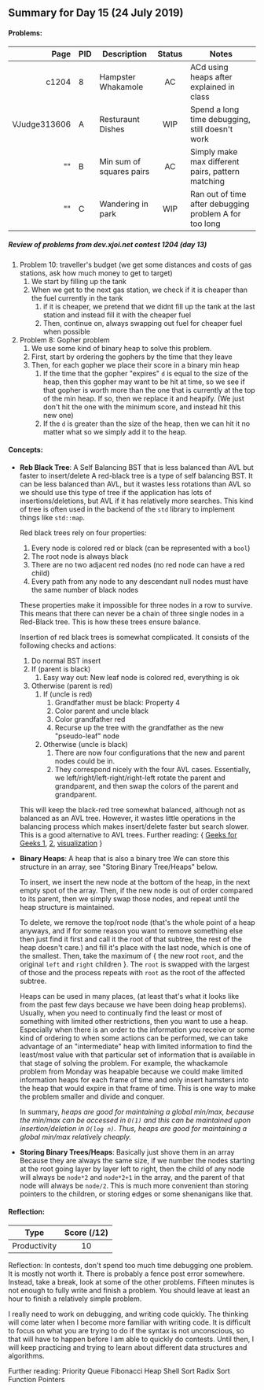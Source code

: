 ## Summary for Day 15 (24 July 2019)

#### Problems:
|  Page  |  PID  |  Description  |  Status  | Notes |
|-------:|-------|---------------|:--------:|-------|
c1204 | 8 | Hampster Whakamole | AC | ACd using heaps after explained in class
VJudge313606| A | Resturaunt Dishes | WIP | Spend a long time debugging, still doesn't work
"" | B | Min sum of squares pairs | AC | Simply make max different pairs, pattern matching
"" | C | Wandering in park | WIP | Ran out of time after debugging problem A for too long

##### Review of problems from dev.xjoi.net contest 1204 (day 13)
1. Problem 10: traveller's budget (we get some distances and costs of gas stations, ask how much money to get to target)
    1. We start by filling up the tank
    1. When we get to the next gas station, we check if it is cheaper than the fuel currently in the tank
        1. if it is cheaper, we pretend that we didnt fill up the tank at the last station and instead fill it with the cheaper fuel
        1. Then, continue on, always swapping out fuel for cheaper fuel when possible
1. Problem 8: Gopher problem
    1. We use some kind of binary heap to solve this problem.
    1. First, start by ordering the gophers by the time that they leave
    1. Then, for each gopher we place their score in a binary min heap
        1. If the time that the gopher "expires" `d` is equal to the size of the heap, then this gopher may want to be hit at time, so we see if that gopher is worth more than the one that is currently at the top of the min heap. If so, then we replace it and heapify. (We just don't hit the one with the minimum score, and instead hit this new one)
        1. If the `d` is greater than the size of the heap, then we can hit it no matter what so we simply add it to the heap.


#### Concepts:
- **Reb Black Tree**: A Self Balancing BST that is less balanced than AVL but faster to insert/delete
    A red-black tree is a type of self balancing BST. It can be less balanced than AVL, but it wastes less rotations than AVL so we should use this type of tree if the application has lots of insertions/deletions, but AVL if it has relatively more searches. This kind of tree is often used in the backend of the `std` library to implement things like `std::map`.

    Red black trees rely on four properties:
    1. Every node is colored red or black (can be represented with a `bool`)
    2. The root node is always black
    3. There are no two adjacent red nodes (no red node can have a red child)
    4. Every path from any node to any descendant null nodes must have the same number of black nodes

    These properties make it impossible for three nodes in a row to survive. This means that there can never be a chain of three single nodes in a Red-Black tree. This is how these trees ensure balance.

    Insertion of red black trees is somewhat complicated. It consists of the following checks and actions:
    1. Do normal BST insert
    1. If (parent is black)
        1. Easy way out: New leaf node is colored red, everything is ok
    1. Otherwise (parent is red)
        1. If (uncle is red)
            1. Grandfather must be black: Property 4
            1. Color parent and uncle black
            1. Color grandfather red
            1. Recurse up the tree with the grandfather as the new "pseudo-leaf" node
        1. Otherwise (uncle is black)
            1. There are now four configurations that the new and parent nodes could be in.
            1. They correspond nicely with the four AVL cases. Essentially, we left/right/left-right/right-left rotate the parent and grandparent, and then swap the colors of the parent and grandparent.

    This will keep the black-red tree somewhat balanced, although not as balanced as an AVL tree. However, it wastes little operations in the balancing process which makes insert/delete faster but search slower. This is a good alternative to AVL trees. Further reading: { [Geeks for Geeks 1](https://www.geeksforgeeks.org/red-black-tree-set-1-introduction-2/), [2](https://www.geeksforgeeks.org/red-black-tree-set-2-insert/), [visualization](https://www.cs.usfca.edu/~galles/visualization/RedBlack.html) }

- **Binary Heaps**: A heap that is also a binary tree
    We can store this structure in an array, see "Storing Binary Tree/Heaps" below.

    To insert, we insert the new node at the bottom of the heap, in the next empty spot of the array. Then, if the new node is out of order compared to its parent, then we simply swap those nodes, and repeat until the heap structure is maintained.

    To delete, we remove the top/root node (that's the whole point of a heap anyways, and if for some reason you want to remove something else then just find it first and call it the root of that subtree, the rest of the heap doesn't care.) and fill it's place with the last node, which is one of  the smallest. Then, take the maximum of { the new root `root`, and the original `left` and `right` children }. The `root` is swapped with the largest of those and the process repeats with `root` as the root of the affected subtree.

    Heaps can be used in many places, (at least that's what it looks like from the past few days because we have been doing heap problems). Usually, when you need to continually find the least or most of something with limited other restrictions, then you want to use a heap. Especially when there is an order to the information you receive or some kind of ordering to when some actions can be performed, we can take advantage of an "intermediate" heap with limited information to find the least/most value with that particular set of information that is available in that stage of solving the problem. For example, the whackamole problem from Monday was heapable because we could make limited information heaps for each frame of time and only insert hamsters into the heap that would expire in that frame of time. This is one way to make the problem smaller and divide and conquer.

    In summary, _heaps are good for maintaining a global min/max, because the min/max can be accessed in `O(1)` and this can be maintained upon insertion/deletion in `O(log n)`. Thus, heaps are good for maintaining a global min/max relatively cheaply._

- **Storing Binary Trees/Heaps**: Basically just shove them in an array
    Because they are always the same size, if we number the nodes starting at the root going layer by layer left to right, then the child of any node will always be `node*2` and `node*2+1` in the array, and the parent of that node will always be `node/2`. This is much more convenient than storing pointers to the children, or storing edges or some shenanigans like that.

#### Reflection:
|  Type  |  Score (/12)  |
|--------|:-------------:|
Productivity | 10

Reflection:
In contests, don't spend too much time debugging one problem. It is mostly not worth it. There is probably a fence post error somewhere. Instead, take a break, look at some of the other problems. Fifteen minutes is not enough to fully write and finish a problem. You should leave at least an hour to finish a relatively simple problem.

I really need to work on debugging, and writing code quickly. The thinking will come later when I become more familiar with writing code. It is difficult to focus on what you are trying to do if the syntax is not unconscious, so that will have to happen before I am able to quickly do contests. Until then, I will keep practicing and trying to learn about different data structures and algorithms.

Further reading:
Priority Queue
Fibonacci Heap
Shell Sort
Radix Sort
Function Pointers
